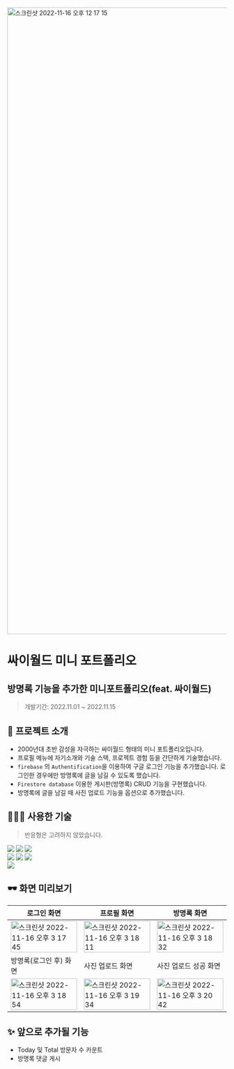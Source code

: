# 
<img width="1438" alt="스크린샷 2022-11-16 오후 12 17 15" src="https://user-images.githubusercontent.com/86146661/202097839-a3625b49-7c2a-4e39-941e-b219fcf45add.png">


# 싸이월드 미니 포트폴리오

## 방명록 기능을 추가한 미니포트폴리오(feat. 싸이월드)

> 개발기간: 2022.11.01 ~ 2022.11.15
> 



## 🥑 프로젝트 소개

- 2000년대 초반 감성을 자극하는 싸이월드 형태의 미니 포트폴리오입니다.
- 프로필 메뉴에 자기소개와 기술 스택, 프로젝트 경험 등을 간단하게 기술했습니다.
- `firebase` 의 `Authentification`을 이용하여 구글 로그인 기능을 추가했습니다. 로그인한 경우에만 방명록에 글을 남길 수 있도록 했습니다.
- `Firestore database` 이용한 게시판(방명록) CRUD 기능을 구현했습니다.
- 방명록에 글을 남길 때 사진 업로드 기능을 옵션으로 추가했습니다.



## 👩🏻‍💻 사용한 기술
> 반응형은 고려하지 않았습니다.
>
<img src="https://img.shields.io/badge/mac os-000000?style=for-the-badge&logo=macos&logoColor=white"> <img src="https://img.shields.io/badge/google chrome-4285F4?style=for-the-badge&logo=google%20chrome&logoColor=white"> <img src="https://img.shields.io/badge/visual studio code-007ACC?style=for-the-badge&logo=visual studio code&logoColor=white"></br>
<img src="https://img.shields.io/badge/react-61DAFB?style=for-the-badge&logo=react&logoColor=white"> <img src="https://img.shields.io/badge/styled components-DB7093?style=for-the-badge&logo=styled-components&logoColor=white"/> <img src="https://img.shields.io/badge/firebase-FFCA28?style=for-the-badge&logo=firebase&logoColor=white"></br>
<img src="https://img.shields.io/badge/vercel-000000?style=for-the-badge&logo=vercel&logoColor=white">

## 🕶 화면 미리보기
|로그인 화면|프로필 화면|방명록 화면|
|--|--|--|
|<img width="100%" alt="스크린샷 2022-11-16 오후 3 17 45" src="https://user-images.githubusercontent.com/86146661/202100154-a6de5796-929b-47e8-bb88-c9ef187ad57f.png">|<img width="100%" alt="스크린샷 2022-11-16 오후 3 18 11" src="https://user-images.githubusercontent.com/86146661/202100181-28a7c2fe-f83d-436b-8ea2-f0ab234bf672.png">|<img width="100%" alt="스크린샷 2022-11-16 오후 3 18 32" src="https://user-images.githubusercontent.com/86146661/202100245-f8489f1f-4337-4a37-949c-183e8df51481.png">|
|방명록(로그인 후) 화면|사진 업로드 화면|사진 업로드 성공 화면|
|<img width="100%" alt="스크린샷 2022-11-16 오후 3 18 54" src="https://user-images.githubusercontent.com/86146661/202100294-0ffeed5c-8088-4893-8b7e-44be3aed5f70.png">|<img width="100%" alt="스크린샷 2022-11-16 오후 3 19 34" src="https://user-images.githubusercontent.com/86146661/202100362-0e9ee624-11a4-4444-9ebd-ba62a0adf642.png">|<img width="100%" alt="스크린샷 2022-11-16 오후 3 20 42" src="https://user-images.githubusercontent.com/86146661/202100404-e17dc7af-3494-4dc2-a318-43d957bcbb77.png">


## ✨ 앞으로 추가될 기능
- Today 및 Total 방문자 수 카운트 
- 방명록 댓글 게시
